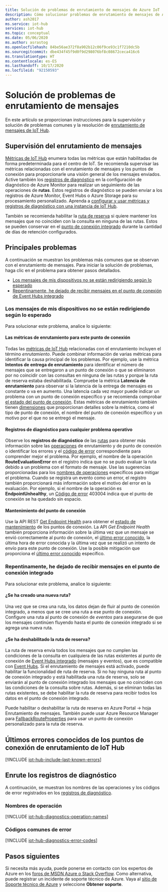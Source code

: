 ```yaml
---
title: Solución de problemas de enrutamiento de mensajes de Azure IoT
description: Cómo solucionar problemas de enrutamiento de mensajes de Azure IoT
author: ash2017
ms.service: iot-hub
services: iot-hub
ms.topic: conceptual
ms.date: 05/06/2020
ms.author: asrastog
ms.openlocfilehash: 84be56ae372f8a902b12c06f9ce93c1f7210dc5b
ms.sourcegitcommit: dbe434f45f9d0f9d298076bf8c08672ceca416c6
ms.translationtype: HT
ms.contentlocale: es-ES
ms.lasthandoff: 10/17/2020
ms.locfileid: "92150593"
---
```

# <a name="troubleshooting-message-routing"></a>Solución de problemas de enrutamiento de mensajes

En este artículo se proporcionan instrucciones para la supervisión y solución de problemas comunes y la resolución de [enrutamiento de mensajes de IoT Hub](iot-hub-devguide-messages-d2c.md). 

## <a name="monitoring-message-routing"></a>Supervisión del enrutamiento de mensajes

[Métricas de IoT Hub](iot-hub-metrics.md) enumera todas las métricas que están habilitadas de forma predeterminada para el centro de IoT. Se recomienda supervisar las métricas relacionadas con el enrutamiento de mensajes y los puntos de conexión para proporcionarle una visión general de los mensajes enviados. Active también los [registros de diagnóstico](iot-hub-monitor-resource-health.md) en la configuración de diagnóstico de Azure Monitor para realizar un seguimiento de las operaciones de **rutas**. Estos registros de diagnóstico se pueden enviar a los registros de Azure Monitor, Event Hubs o Azure Storage para su procesamiento personalizado. Aprenda a [configurar y usar métricas y registros de diagnóstico con una instancia de IoT Hub](tutorial-use-metrics-and-diags.md).

También se recomienda habilitar la [ruta de reserva](iot-hub-devguide-messages-d2c.md#fallback-route) si quiere mantener los mensajes que no coinciden con la consulta en ninguna de las rutas. Estos se pueden conservar en el [punto de conexión integrado](iot-hub-devguide-messages-read-builtin.md) durante la cantidad de días de retención configurados. 

## <a name="top-issues"></a>Principales problemas

A continuación se muestran los problemas más comunes que se observan con el enrutamiento de mensajes. Para iniciar la solución de problemas, haga clic en el problema para obtener pasos detallados.

* [Los mensajes de mis dispositivos no se están redirigiendo según lo esperado](#messages-from-my-devices-are-not-being-routed-as-expected)
* [Repentinamente, he dejado de recibir mensajes en el punto de conexión de Event Hubs integrado](#i-suddenly-stopped-getting-messages-at-the-built-in-endpoint)

### <a name="messages-from-my-devices-are-not-being-routed-as-expected"></a>Los mensajes de mis dispositivos no se están redirigiendo según lo esperado

Para solucionar este problema, analice lo siguiente:

#### <a name="the-routing-metrics-for-this-endpoint"></a>Las métricas de enrutamiento para este punto de conexión
Todas las [métricas de IoT Hub](iot-hub-devguide-endpoints.md) relacionadas con el enrutamiento incluyen el término *enrutamiento*. Puede combinar información de varias métricas para identificar la causa principal de los problemas. Por ejemplo, use la métrica **Intentos de entrega de enrutamiento** para identificar el número de mensajes que se entregaron a un punto de conexión o que se eliminaron por no coincidir con las consultas en ninguna de las rutas y porque la ruta de reserva estaba deshabilitada. Compruebe la métrica **Latencia de enrutamiento** para observar si la latencia de la entrega de mensajes es constante o va en aumento. Una latencia cada vez mayor puede indicar un problema con un punto de conexión específico y se recomienda comprobar [el estado del punto de conexión](#the-health-of-the-endpoint). Estas métricas de enrutamiento también tienen [dimensiones](iot-hub-metrics.md#dimensions) que proporcionan detalles sobre la métrica, como el tipo de punto de conexión, el nombre del punto de conexión específico y un motivo por el que no se entregó el mensaje.

#### <a name="the-diagnostic-logs-for-any-operational-issues"></a>Registros de diagnóstico para cualquier problema operativo 
Observe los **registros de diagnóstico** de las [rutas](iot-hub-monitor-resource-health.md#routes) para obtener más información sobre las [operaciones](#operation-names) de enrutamiento y de punto de conexión o identificar los errores y el [código de error](#common-error-codes) correspondiente para comprender mejor el problema. Por ejemplo, el nombre de la operación **RouteEvaluationError** en el registro indica que no se pudo evaluar la ruta debido a un problema con el formato de mensaje. Use las sugerencias proporcionadas para los [nombres de operaciones](#operation-names) específicos para mitigar el problema. Cuando se registra un evento como un error, el registro también proporcionará más información sobre el motivo del error en la evaluación. Por ejemplo, si el nombre de la operación es **EndpointUnhealthy**, un [Código de error](#common-error-codes) 403004 indica que el punto de conexión se ha quedado sin espacio.

#### <a name="the-health-of-the-endpoint"></a>Mantenimiento del punto de conexión
Use la API REST [Get Endpoint Health](/rest/api/iothub/iothubresource/getendpointhealth#iothubresource_getendpointhealth) para obtener el [estado de mantenimiento](iot-hub-devguide-endpoints.md#custom-endpoints) de los puntos de conexión. La API *Get Endpoint Health* también proporciona información sobre la última vez que un mensaje se envió correctamente al punto de conexión, el [último error conocido](#last-known-errors-for-iot-hub-routing-endpoints), la última hora de error conocida y la última vez que se realizó un intento de envío para este punto de conexión. Use la posible mitigación que proporciona el [último error conocido](#last-known-errors-for-iot-hub-routing-endpoints) específico.

### <a name="i-suddenly-stopped-getting-messages-at-the-built-in-endpoint"></a>Repentinamente, he dejado de recibir mensajes en el punto de conexión integrado

Para solucionar este problema, analice lo siguiente:

#### <a name="was-a-new-route-created"></a>¿Se ha creado una nueva ruta?
Una vez que se crea una ruta, los datos dejan de fluir al punto de conexión integrado, a menos que se cree una ruta a ese punto de conexión. Configure una ruta al punto de conexión de *eventos* para asegurarse de que los mensajes continúen fluyendo hasta el punto de conexión integrado si se agrega una nueva ruta. 

#### <a name="was-the-fallback-route-disabled"></a>¿Se ha deshabilitado la ruta de reserva?
La ruta de reserva envía todos los mensajes que no cumplen las condiciones de la consulta en cualquiera de las rutas existentes al punto de conexión de [Event Hubs integrado](iot-hub-devguide-messages-read-builtin.md) (mensajes y eventos), que es compatible con [Event Hubs](../event-hubs/index.yml). Si el enrutamiento de mensajes está activado, puede habilitar la funcionalidad de ruta de reserva. Si no hay ninguna ruta al punto de conexión integrado y está habilitada una ruta de reserva, solo se enviarán al punto de conexión integrado los mensajes que no coinciden con las condiciones de la consulta sobre rutas. Además, si se eliminan todas las rutas existentes, se debe habilitar la ruta de reserva para recibir todos los datos en el punto de conexión integrado.

Puede habilitar o deshabilitar la ruta de reserva en Azure Portal -> hoja Enrutamiento de mensajes. También puede usar Azure Resource Manager para [FallbackRouteProperties](/rest/api/iothub/iothubresource/createorupdate#fallbackrouteproperties) para usar un punto de conexión personalizado para la ruta de reserva.

## <a name="last-known-errors-for-iot-hub-routing-endpoints"></a>Últimos errores conocidos de los puntos de conexión de enrutamiento de IoT Hub

<a id="last-known-errors"></a>
[!INCLUDE [iot-hub-include-last-known-errors](../../includes/iot-hub-include-last-known-errors.md)]

## <a name="routes-diagnostic-logs"></a>Enrute los registros de diagnóstico

A continuación, se muestran los nombres de las operaciones y los códigos de error registrados en los [registros de diagnóstico](iot-hub-monitor-resource-health.md#routes).

<a id="diagnostics-operation-names"></a>
### <a name="operation-names"></a>Nombres de operación

[!INCLUDE [iot-hub-diagnostics-operation-names](../../includes/iot-hub-diagnostics-operation-names.md)]

<a id="diagnostics-error-codes"></a>
### <a name="common-error-codes"></a>Códigos comunes de error

[!INCLUDE [iot-hub-diagnostics-error-codes](../../includes/iot-hub-diagnostics-error-codes.md)]

## <a name="next-steps"></a>Pasos siguientes

Si necesita más ayuda, puede ponerse en contacto con los expertos de Azure en los [foros de MSDN Azure o Stack Overflow](https://azure.microsoft.com/support/forums/). Como alternativa, puede registrar un incidente de soporte técnico de Azure. Vaya al [sitio de Soporte técnico de Azure](https://azure.microsoft.com/support/options/) y seleccione **Obtener soporte**.